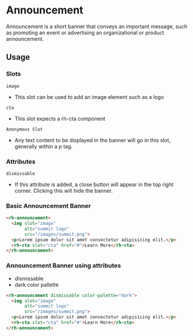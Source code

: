 # Announcement

Announcement is a short banner that conveys an important message, such as 
promoting an event or advertising an organizational or product announcement.

## Usage

### Slots

`image`

- This slot can be used to add an image element such as a logo 

`cta`

- This slot expects a rh-cta component

`Anonymous Slot`

- Any text content to be displayed in the banner will go in this slot, generally 
  within a p tag.

### Attributes

`dismissable`

- If this attribute is added, a close button will appear in the top right 
  corner. Clicking this will hide the banner.

### Basic Announcement Banner

```html
<rh-announcement>
  <img slot="image"
       alt="summit logo"
       src="/images/summit.png">
  <p>Lorem ipsum dolor sit amet consectetur adipisicing elit.</p>
  <rh-cta slot="cta" href="#">Learn More</rh-cta>
</rh-announcement>
```

### Announcement Banner using attributes
- dismissable
- dark color pallette

```html
<rh-announcement dismissable color-palette="dark">
  <img slot="image"
       alt="summit logo"
       src="/images/summit.png">
  <p>Lorem ipsum dolor sit amet consectetur adipisicing elit.</p>
  <rh-cta slot="cta" href="#">Learn More</rh-cta>
</rh-announcement>
```
